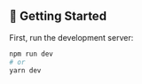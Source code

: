 


## 🚀 Getting Started

First, run the development server:

```bash
npm run dev
# or
yarn dev
```

